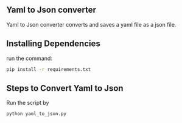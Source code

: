 ## Yaml to Json converter
Yaml to Json converter converts and saves a yaml file as a json file.
## Installing Dependencies
run the command:
```cmd
pip install -r requirements.txt
```
## Steps to Convert Yaml to Json
Run the script by
```cmd
python yaml_to_json.py
```
